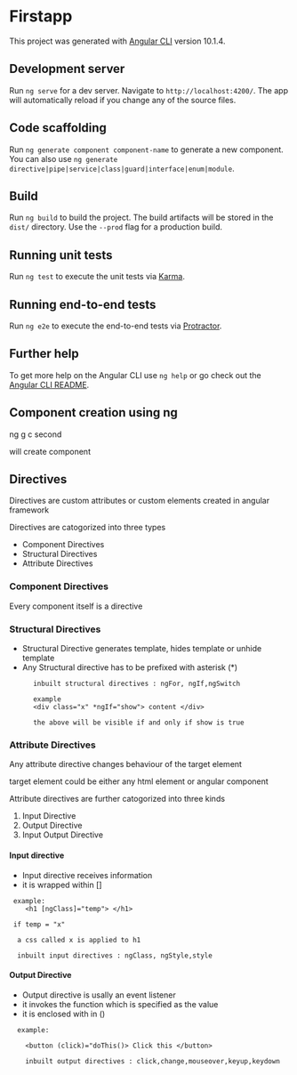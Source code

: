 # Firstapp

This project was generated with [Angular CLI](https://github.com/angular/angular-cli) version 10.1.4.

## Development server

Run `ng serve` for a dev server. Navigate to `http://localhost:4200/`. The app will automatically reload if you change any of the source files.

## Code scaffolding

Run `ng generate component component-name` to generate a new component. You can also use `ng generate directive|pipe|service|class|guard|interface|enum|module`.

## Build

Run `ng build` to build the project. The build artifacts will be stored in the `dist/` directory. Use the `--prod` flag for a production build.

## Running unit tests

Run `ng test` to execute the unit tests via [Karma](https://karma-runner.github.io).

## Running end-to-end tests

Run `ng e2e` to execute the end-to-end tests via [Protractor](http://www.protractortest.org/).

## Further help

To get more help on the Angular CLI use `ng help` or go check out the [Angular CLI README](https://github.com/angular/angular-cli/blob/master/README.md).

## Component creation using  ng

ng g c second

will create component

## Directives
   
Directives are custom attributes or custom elements created in angular framework

Directives are catogorized into three types 
    
* Component Directives
* Structural Directives
* Attribute Directives

  
### Component Directives
 
Every component itself is a directive

### Structural Directives
   
* Structural Directive generates template, hides template or unhide template
* Any Structural directive has to be prefixed with asterisk (*)

```
      inbuilt structural directives : ngFor, ngIf,ngSwitch

      example
      <div class="x" *ngIf="show"> content </div>

      the above will be visible if and only if show is true
```

###  Attribute Directives

Any attribute directive changes behaviour of the target element

target element could be either any html element or angular component

Attribute directives are further catogorized into three kinds

1. Input Directive
2. Output Directive
3. Input Output Directive
    

#### Input directive

* Input directive receives information
* it is wrapped within []

```
 example:
    <h1 [ngClass]="temp"> </h1>

 if temp = "x"
  
  a css called x is applied to h1

  inbuilt input directives : ngClass, ngStyle,style

```

#### Output Directive

* Output directive is usally an event listener
* it invokes the function which is specified as the value
* it is enclosed with in  ()

```
  example:
    
    <button (click)="doThis()> Click this </button>

    inbuilt output directives : click,change,mouseover,keyup,keydown

```
